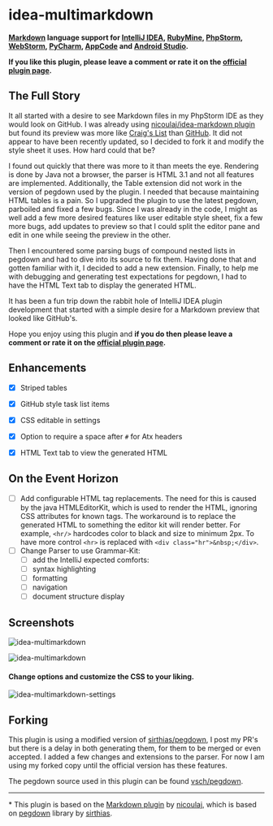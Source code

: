 idea-multimarkdown
==================

**[Markdown](http://daringfireball.net/projects/markdown) language support for [IntelliJ IDEA](http://www.jetbrains.com/idea), [RubyMine](http://www.jetbrains.com/ruby), [PhpStorm](http://www.jetbrains.com/phpstorm), [WebStorm](http://www.jetbrains.com/webstorm), [PyCharm](http://www.jetbrains.com/pycharm), [AppCode](http://www.jetbrains.com/objc) and [Android Studio](http://developer.android.com/sdk/installing/studio.html).**

**<span color="#c00038">If you like this plugin, please leave a comment or rate it on the</span> [official plugin page](https://plugins.jetbrains.com/plugin/writeComment?pr=&pluginId=7896).**

The Full Story
--------------

It all started with a desire to see Markdown files in my PhpStorm IDE as they would look on GitHub. I was already using [nicoulaj/idea-markdown plugin](https://github.com/nicoulaj/idea-markdown) but found its preview was more like [Craig's List](http://montreal.en.craigslist.ca/) than [GitHub](https://github.com/vsch/laravel-translation-manager). It did not appear to have been recently updated, so I decided to fork it and modify the style sheet it uses. How hard could that be?

I found out quickly that there was more to it than meets the eye. Rendering is done by Java not a browser, the parser is HTML 3.1 and not all features are implemented. Additionally, the Table extension did not work in the version of pegdown used by the plugin. I needed that because maintaining HTML tables is a pain. So I upgraded the plugin to use the latest pegdown, parboiled and fixed a few bugs. Since I was already in the code, I might as well add a few more desired features like user editable style sheet, fix a few more bugs, add updates to preview so that I could split the editor pane and edit in one while seeing the preview in the other.

Then I encountered some parsing bugs of compound nested lists in pegdown and had to dive into its source to fix them. Having done that and gotten familiar with it, I decided to add a new extension. Finally, to help me with debugging and generating test expectations for pegdown, I had to have the HTML Text tab to display the generated HTML.

It has been a fun trip down the rabbit hole of IntelliJ IDEA plugin development that started with a simple desire for a Markdown preview that looked like GitHub's.

Hope you enjoy using this plugin and **if you do then please leave a comment or rate it on the [official plugin page](https://plugins.jetbrains.com/plugin/writeComment?pr=&pluginId=7896).**

Enhancements
-------------

- [x] Striped tables
- [x] GitHub style task list items
- [x] CSS editable in settings
- [x] Option to require a space after `#` for Atx headers
- [x] HTML Text tab to view the generated HTML


On the Event Horizon
--------------------

- [ ] Add configurable HTML tag replacements. The need for this is caused by the java HTMLEditorKit, which is used to render the HTML,
     ignoring CSS attributes for known tags. The workaround is to replace the generated HTML to something the editor kit will render better.
     For example, `<hr/>` hardcodes color to black and size to minimum 2px. To have more control `<hr>` is replaced with `<div class="hr">&nbsp;</div>`.
- [ ] Change Parser to use Grammar-Kit:
    - [ ] add the IntelliJ expected comforts:
    - [ ] syntax highlighting
    - [ ] formatting
    - [ ] navigation
    - [ ] document structure display

Screenshots
-----------

![idea-multimarkdown](https://raw.githubusercontent.com/vsch/idea-multimarkdown/master/assets/images/ScreenShot_preview.png)

![idea-multimarkdown](https://raw.githubusercontent.com/vsch/idea-multimarkdown/master/assets/images/ScreenShot_html.png)

#### Change options and customize the CSS to your liking.

![idea-multimarkdown-settings](https://raw.githubusercontent.com/vsch/idea-multimarkdown/master/assets/images/ScreenShot_settings.png)

Forking
-------

This plugin is using a modified version of [sirthias/pegdown](https://github.com/sirthias), I post my PR's but there is a delay in both generating them, for them to be merged or even accepted.
I added a few changes and extensions to the parser. For now I am using my forked copy until the official version has these features.

The pegdown source used in this plugin can be found [vsch/pegdown](https://github.com/vsch/pegdown/tree/develop).

---

\* This plugin is based on the [Markdown plugin](https://github.com/nicoulaj/idea-markdown) by [nicoulaj](https://github.com/nicoulaj), which is based on [pegdown](http://pegdown.org) library by [sirthias](https://github.com/sirthias).
